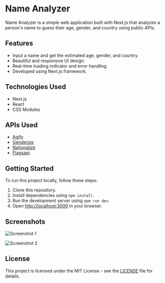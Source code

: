 # Name Analyzer

Name Analyzer is a simple web application built with Next.js that analyzes a person's name to guess their age, gender, and country using public APIs.

## Features

- Input a name and get the estimated age, gender, and country.
- Beautiful and responsive UI design.
- Real-time loading indicator and error handling.
- Developed using Next.js framework.

## Technologies Used

- Next.js
- React
- CSS Modules

## APIs Used

- [Agify](https://api.agify.io)
- [Genderize](https://api.genderize.io)
- [Nationalize](https://api.nationalize.io)
- [Flagsapi](https://flagsapi.com/{countryCode}/flat/64.png`)

## Getting Started

To run this project locally, follow these steps:

1. Clone this repository.
2. Install dependencies using `npm install`.
3. Run the development server using `npm run dev`.
4. Open [http://localhost:3000](http://localhost:3000) in your browser.

## Screenshots

![Screenshot 1](./screenshots/screenshot1.png)

![Screenshot 2](./screenshots/screenshot2.png)

## License

This project is licensed under the MIT License - see the [LICENSE](./LICENSE) file for details.
